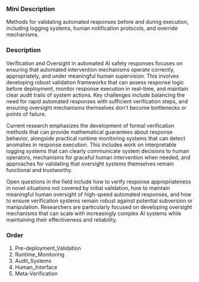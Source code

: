 ### Mini Description

Methods for validating automated responses before and during execution, including logging systems, human notification protocols, and override mechanisms.

### Description

Verification and Oversight in automated AI safety responses focuses on ensuring that automated intervention mechanisms operate correctly, appropriately, and under meaningful human supervision. This involves developing robust validation frameworks that can assess response logic before deployment, monitor response execution in real-time, and maintain clear audit trails of system actions. Key challenges include balancing the need for rapid automated responses with sufficient verification steps, and ensuring oversight mechanisms themselves don't become bottlenecks or points of failure.

Current research emphasizes the development of formal verification methods that can provide mathematical guarantees about response behavior, alongside practical runtime monitoring systems that can detect anomalies in response execution. This includes work on interpretable logging systems that can clearly communicate system decisions to human operators, mechanisms for graceful human intervention when needed, and approaches for validating that oversight systems themselves remain functional and trustworthy.

Open questions in the field include how to verify response appropriateness in novel situations not covered by initial validation, how to maintain meaningful human oversight of high-speed automated responses, and how to ensure verification systems remain robust against potential subversion or manipulation. Researchers are particularly focused on developing oversight mechanisms that can scale with increasingly complex AI systems while maintaining their effectiveness and reliability.

### Order

1. Pre-deployment_Validation
2. Runtime_Monitoring
3. Audit_Systems
4. Human_Interface
5. Meta-Verification
